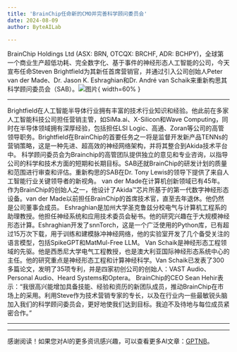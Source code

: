 ```yaml
---
title: 'BrainChip任命新的CMO并完善科学顾问委员会'
date: 2024-08-09
author: ByteAILab

---
```


BrainChip Holdings Ltd (ASX: BRN, OTCQX: BRCHF, ADR: BCHPY)，全球第一个商业生产超低功耗、完全数字化、基于事件的神经形态人工智能的公司，今天宣布任命Steven Brightfield为其新任首席营销官，并通过引入公司创始人Peter van der Made、Dr. Jason K. Eshraghian和Dr. André van Schaik来重新构思其科学顾问委员会（SAB）。![图片](https://ai-techpark.com/wp-content/uploads/2024/08/BrainChip-960x540.jpg){ width=60% }

---

Brightfield在人工智能半导体行业拥有丰富的技术行业知识和经验。他此前在多家人工智能科技公司担任营销主管，如SiMa.ai、X-Silicon和Wave Computing，同时在半导体领域拥有深厚经验，包括担任LSI Logic、高通、Zoran等公司的高管领导职务。Brightfield在BrainChip的首要任务之一将是监督开发新产品TENNs的营销策略，这是一种先进、超高效的神经网络架构，并将其整合到Akida技术平台中。
科学顾问委员会为Brainchip的高管团队提供独立的意见和专业咨询，以指导公司的科学和技术方面的短期和长期目标。SAB还就BrainChip的研发计划的质量和范围进行审查和评估。重新构思的SAB在Dr. Tony Lewis的领导下提供了来自人工智能行业关键领导者的新视角。
van der Made在计算机创新领域已有45年。作为BrainChip的创始人之一，他设计了Akida™芯片所基于的第一代数字神经形态设备。van der Made以前担任BrainChip的首席技术官，直至去年退休。他仍然是公司董事会成员。
Eshraghian是加州大学圣克鲁兹分校电气与计算机工程系的助理教授。他担任神经系统和应用技术委员会秘书。他的研究兴趣在于大规模神经形态计算。Eshraghian开发了snnTorch，这是一个广泛使用的Python库，已有超过15万次下载，用于训练和建模脉冲神经网络，他的实验室开发了几个备受关注的语言模型，包括SpikeGPT和MatMul-Free LLM。
Van Schaik是神经形态工程领域的先驱。他是西悉尼大学电气工程教授，也是澳大利亚国际神经形态系统中心的主任。他的研究重点是神经形态工程和计算神经科学。Van Schaik已发表了300多篇论文，发明了35项专利，并是四家初创公司的创始人：VAST Audio、Personal Audio、Heard Systems和Optera。
BrainChip的CEO Sean Hehir表示：“我很高兴能增加具备技能、经验和资历的新团队成员，推动BrainChip在市场上的采用。利用Steve作为技术营销专家的专长，以及在行业内一些最敏锐头脑加入我们的科学顾问委员会，更好地使我们达到目标。我迫不及待地与每位成员紧密合作。”

---
---
感谢阅读！如果您对AI的更多资讯感兴趣，可以查看更多AI文章：[GPTNB](https://gptnb.com)。